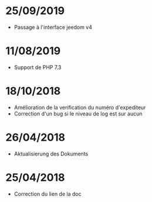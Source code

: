 # 25/09/2019

- Passage à l'interface jeedom v4

# 11/08/2019

- Support de PHP 7.3

# 18/10/2018

- Amélioration de la verification du numéro d'expediteur
- Correction d'un bug si le niveau de log est sur aucun

# 26/04/2018

- Aktualisierung des Dokuments

# 25/04/2018

- Correction du lien de la doc
